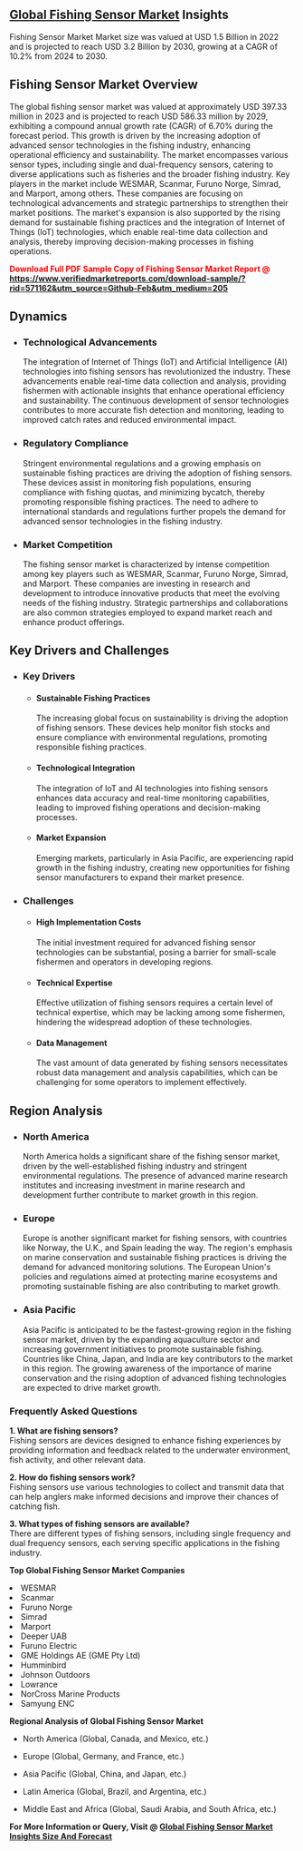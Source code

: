 <h2><a href="https://www.verifiedmarketreports.com/download-sample/?rid=571162&amp;utm_source=Github&amp;utm_medium=205" target="_blank">Global Fishing Sensor Market</a> Insights</h2><p>Fishing Sensor Market Market size was valued at USD 1.5 Billion in 2022 and is projected to reach USD 3.2 Billion by 2030, growing at a CAGR of 10.2% from 2024 to 2030.</p><p> <h2>Fishing Sensor Market Overview</h2> <p>The global fishing sensor market was valued at approximately USD 397.33 million in 2023 and is projected to reach USD 586.33 million by 2029, exhibiting a compound annual growth rate (CAGR) of 6.70% during the forecast period. This growth is driven by the increasing adoption of advanced sensor technologies in the fishing industry, enhancing operational efficiency and sustainability. The market encompasses various sensor types, including single and dual-frequency sensors, catering to diverse applications such as fisheries and the broader fishing industry. Key players in the market include WESMAR, Scanmar, Furuno Norge, Simrad, and Marport, among others. These companies are focusing on technological advancements and strategic partnerships to strengthen their market positions. The market's expansion is also supported by the rising demand for sustainable fishing practices and the integration of Internet of Things (IoT) technologies, which enable real-time data collection and analysis, thereby improving decision-making processes in fishing operations. </p> <p><strong><p><span class=""><span style="color: #ff0000;"><strong>Download Full PDF Sample Copy of Fishing Sensor Market Report</strong> @ </span><a href="https://www.verifiedmarketreports.com/download-sample/?rid=571162&amp;utm_source=Github-Feb&amp;utm_medium=205" target="_blank">https://www.verifiedmarketreports.com/download-sample/?rid=571162&amp;utm_source=Github-Feb&amp;utm_medium=205</a></span></p></strong></p> <h2>Dynamics</h2> <ul> <li><h3>Technological Advancements</h3> <p>The integration of Internet of Things (IoT) and Artificial Intelligence (AI) technologies into fishing sensors has revolutionized the industry. These advancements enable real-time data collection and analysis, providing fishermen with actionable insights that enhance operational efficiency and sustainability. The continuous development of sensor technologies contributes to more accurate fish detection and monitoring, leading to improved catch rates and reduced environmental impact. </p> </li> <li><h3>Regulatory Compliance</h3> <p>Stringent environmental regulations and a growing emphasis on sustainable fishing practices are driving the adoption of fishing sensors. These devices assist in monitoring fish populations, ensuring compliance with fishing quotas, and minimizing bycatch, thereby promoting responsible fishing practices. The need to adhere to international standards and regulations further propels the demand for advanced sensor technologies in the fishing industry. </p> </li> <li><h3>Market Competition</h3> <p>The fishing sensor market is characterized by intense competition among key players such as WESMAR, Scanmar, Furuno Norge, Simrad, and Marport. These companies are investing in research and development to introduce innovative products that meet the evolving needs of the fishing industry. Strategic partnerships and collaborations are also common strategies employed to expand market reach and enhance product offerings. </p> </li> </ul> <h2>Key Drivers and Challenges</h2> <ul> <li><h3>Key Drivers</h3> <ul> <li><h4>Sustainable Fishing Practices</h4> <p>The increasing global focus on sustainability is driving the adoption of fishing sensors. These devices help monitor fish stocks and ensure compliance with environmental regulations, promoting responsible fishing practices. </p> </li> <li><h4>Technological Integration</h4> <p>The integration of IoT and AI technologies into fishing sensors enhances data accuracy and real-time monitoring capabilities, leading to improved fishing operations and decision-making processes. </p> </li> <li><h4>Market Expansion</h4> <p>Emerging markets, particularly in Asia Pacific, are experiencing rapid growth in the fishing industry, creating new opportunities for fishing sensor manufacturers to expand their market presence. </p> </li> </ul> </li> <li><h3>Challenges</h3> <ul> <li><h4>High Implementation Costs</h4> <p>The initial investment required for advanced fishing sensor technologies can be substantial, posing a barrier for small-scale fishermen and operators in developing regions. </p> </li> <li><h4>Technical Expertise</h4> <p>Effective utilization of fishing sensors requires a certain level of technical expertise, which may be lacking among some fishermen, hindering the widespread adoption of these technologies. </p> </li> <li><h4>Data Management</h4> <p>The vast amount of data generated by fishing sensors necessitates robust data management and analysis capabilities, which can be challenging for some operators to implement effectively. </p> </li> </ul> </li> </ul> <h2>Region Analysis</h2> <ul> <li><h3>North America</h3> <p>North America holds a significant share of the fishing sensor market, driven by the well-established fishing industry and stringent environmental regulations. The presence of advanced marine research institutes and increasing investment in marine research and development further contribute to market growth in this region. </p> </li> <li><h3>Europe</h3> <p>Europe is another significant market for fishing sensors, with countries like Norway, the U.K., and Spain leading the way. The region's emphasis on marine conservation and sustainable fishing practices is driving the demand for advanced monitoring solutions. The European Union's policies and regulations aimed at protecting marine ecosystems and promoting sustainable fishing are also contributing to market growth. </p> </li> <li><h3>Asia Pacific</h3> <p>Asia Pacific is anticipated to be the fastest-growing region in the fishing sensor market, driven by the expanding aquaculture sector and increasing government initiatives to promote sustainable fishing. Countries like China, Japan, and India are key contributors to the market in this region. The growing awareness of the importance of marine conservation and the rising adoption of advanced fishing technologies are expected to drive market growth. </p> </li> </ul> <h3>Frequently Asked Questions</h3> <p><strong>1. What are fishing sensors?</strong><br>Fishing sensors are devices designed to enhance fishing experiences by providing information and feedback related to the underwater environment, fish activity, and other relevant data. </p> <p><strong>2. How do fishing sensors work?</strong><br>Fishing sensors use various technologies to collect and transmit data that can help anglers make informed decisions and improve their chances of catching fish. </p> <p><strong>3. What types of fishing sensors are available?</strong><br>There are different types of fishing sensors, including single frequency and dual frequency sensors, each serving specific applications in the fishing industry.</p><p><strong>Top Global Fishing Sensor Market Companies</strong></p><div data-test-id=""><p><li>WESMAR</li><li> Scanmar</li><li> Furuno Norge</li><li> Simrad</li><li> Marport</li><li> Deeper UAB</li><li> Furuno Electric</li><li> GME Holdings AE (GME Pty Ltd)</li><li> Humminbird</li><li> Johnson Outdoors</li><li> Lowrance</li><li> NorCross Marine Products</li><li> Samyung ENC</li></p><div><strong>Regional Analysis of&nbsp;Global Fishing Sensor Market</strong></div><ul><li dir="ltr"><p dir="ltr">North America&nbsp;(Global, Canada, and Mexico, etc.)</p></li><li dir="ltr"><p dir="ltr">Europe (Global, Germany, and France, etc.)</p></li><li dir="ltr"><p dir="ltr">Asia Pacific&nbsp;(Global, China, and Japan, etc.)</p></li><li dir="ltr"><p dir="ltr">Latin America&nbsp;(Global, Brazil, and Argentina, etc.)</p></li><li dir="ltr">Middle East and Africa&nbsp;(Global, Saudi Arabia, and South Africa, etc.)</li></ul><p><strong>For More Information or Query, Visit @&nbsp;</strong><strong><a href="https://www.verifiedmarketreports.com/product/fishing-sensor-market/?utm_source=Github&amp;utm_medium=205" target="_blank">Global Fishing Sensor Market Insights Size And Forecast</a></strong></p></div>
